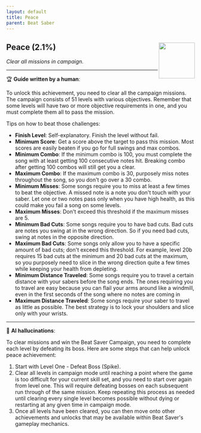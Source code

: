 ```yaml
---
layout: default
title: Peace
parent: Beat Saber
---
```


## Peace (2.1%) <img align="right" src="https://cdn.cloudflare.steamstatic.com/steamcommunity/public/images/apps/620980/e55b055dd59695414bdae7e5997b096349b3c1cc.jpg" width="96" height="96">

_Clear all missions in campaign._

---

:trophy: **Guide written by a human**:

To unlock this achievement, you need to clear all the campaign missions. The campaign consists of 51 levels with various objectives. Remember that some levels will have two or more objective requirements in one, and you must complete them all to pass the mission.

Tips on how to beat those challenges:
- **Finish Level**: Self-explanatory. Finish the level without fail.
- **Minimum Score**: Get a score above the target to pass this mission. Most scores are easily beaten if you go for full swings and max combos.
- **Minimum Combo**: If the minimum combo is 100, you must complete the song with at least getting 100 consecutive notes hit. Breaking combo after getting 100 combos will still get you a clear.
- **Maximum Combo**: If the maximum combo is 30, purposely miss notes throughout the song, so you don't go over a 30 combo.
- **Minimum Misses**: Some songs require you to miss at least a few times to beat the objective. A missed note is a note you don't touch with your saber. Let one or two notes pass only when you have high health, as this could make you fail a song on some levels.
- **Maximum Misses**: Don't exceed this threshold if the maximum misses are 5.
- **Minimum Bad Cuts**:  Some songs require you to have bad cuts. Bad cuts are notes you swing at in the wrong direction. So if you need bad cuts, swing at notes in the opposite direction.
- **Maximum Bad Cuts**: Some songs only allow you to have a specific amount of bad cuts; don't exceed this threshold. For example, level 20b requires 15 bad cuts at the minimum and 20 bad cuts at the maximum, so you purposely need to slice in the wrong direction quite a few times while keeping your health from depleting.
- **Minimum Distance Traveled**: Some songs require you to travel a certain distance with your sabers before the song ends. The ones requiring you to travel are easy because you can flail your arms around like a windmill, even in the first seconds of the song where no notes are coming in
- **Maximum Distance Traveled**: Some songs require your saber to travel as little as possible. The best strategy is to lock your shoulders and slice only with your wrists.

---

:robot: **AI hallucinations**:

To clear missions and win the Beat Saver Campaign, you need to complete each level by defeating its boss. Here are some steps that can help unlock peace achievement: 
1) Start with Level One - Defeat Boss (Spike). 
2) Clear all levels in campaign mode until reaching a point where the game is too difficult for your current skill set, and you need to start over again from level one. This will require defeating bosses on each subsequent run through of the same mission. Keep repeating this process as needed until clearing every single level becomes possible without dying or restarting at any given time in campaign mode. 
3) Once all levels have been cleared, you can then move onto other achievements and unlocks that may be available within Beat Saver's gameplay mechanics.
